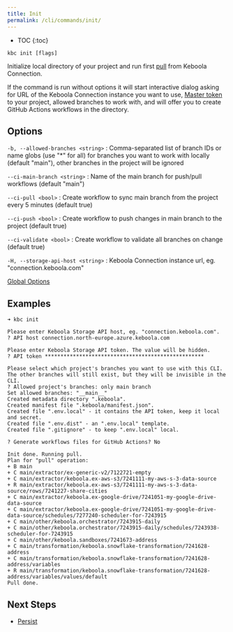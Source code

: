 ```yaml
---
title: Init
permalink: /cli/commands/init/
---
```


* TOC
{:toc}

```
kbc init [flags]
```

Initialize local directory of your project and run first [pull](/cli/commands/pull/) from Keboola Connection.

If the command is run without options it will start interactive dialog asking for URL of the Keboola Connection instance 
you want to use, [Master token](/management/project/tokens/#master-tokens) to your project, allowed branches to work 
with, and will offer you to create GitHub Actions workflows in the directory.

## Options

`-b, --allowed-branches <string>`
: Comma-separated list of branch IDs or name globs (use "*" for all) for branches you want to work with locally (default "main"), other branches in the project will be ignored

`--ci-main-branch <string>`
: Name of the main branch for push/pull workflows (default "main")

`--ci-pull <bool>`
: Create workflow to sync main branch from the project every 5 minutes (default true)

`--ci-push <bool>`
: Create workflow to push changes in main branch to the project (default true)

`--ci-validate <bool>`
: Create workflow to validate all branches on change (default true)

`-H, --storage-api-host <string>` 
: Keboola Connection instance url, eg. "connection.keboola.com"

[Global Options](/cli/commands/#global-options)

## Examples

```
➜ kbc init

Please enter Keboola Storage API host, eg. "connection.keboola.com".
? API host connection.north-europe.azure.keboola.com

Please enter Keboola Storage API token. The value will be hidden.
? API token ***************************************************

Please select which project's branches you want to use with this CLI.
The other branches will still exist, but they will be invisible in the CLI.
? Allowed project's branches: only main branch
Set allowed branches: "__main__"
Created metadata directory ".keboola".
Created manifest file ".keboola/manifest.json".
Created file ".env.local" - it contains the API token, keep it local and secret.
Created file ".env.dist" - an ".env.local" template.
Created file ".gitignore" - to keep ".env.local" local.

? Generate workflows files for GitHub Actions? No

Init done. Running pull.
Plan for "pull" operation:
+ B main
+ C main/extractor/ex-generic-v2/7122721-empty
+ C main/extractor/keboola.ex-aws-s3/7241111-my-aws-s-3-data-source
+ R main/extractor/keboola.ex-aws-s3/7241111-my-aws-s-3-data-source/rows/7241227-share-cities
+ C main/extractor/keboola.ex-google-drive/7241051-my-google-drive-data-source
+ C main/extractor/keboola.ex-google-drive/7241051-my-google-drive-data-source/schedules/7277240-scheduler-for-7243915
+ C main/other/keboola.orchestrator/7243915-daily
+ C main/other/keboola.orchestrator/7243915-daily/schedules/7243938-scheduler-for-7243915
+ C main/other/keboola.sandboxes/7241673-address
+ C main/transformation/keboola.snowflake-transformation/7241628-address
+ C main/transformation/keboola.snowflake-transformation/7241628-address/variables
+ R main/transformation/keboola.snowflake-transformation/7241628-address/variables/values/default
Pull done.
```

## Next Steps

- [Persist](/cli/commands/persist/)
